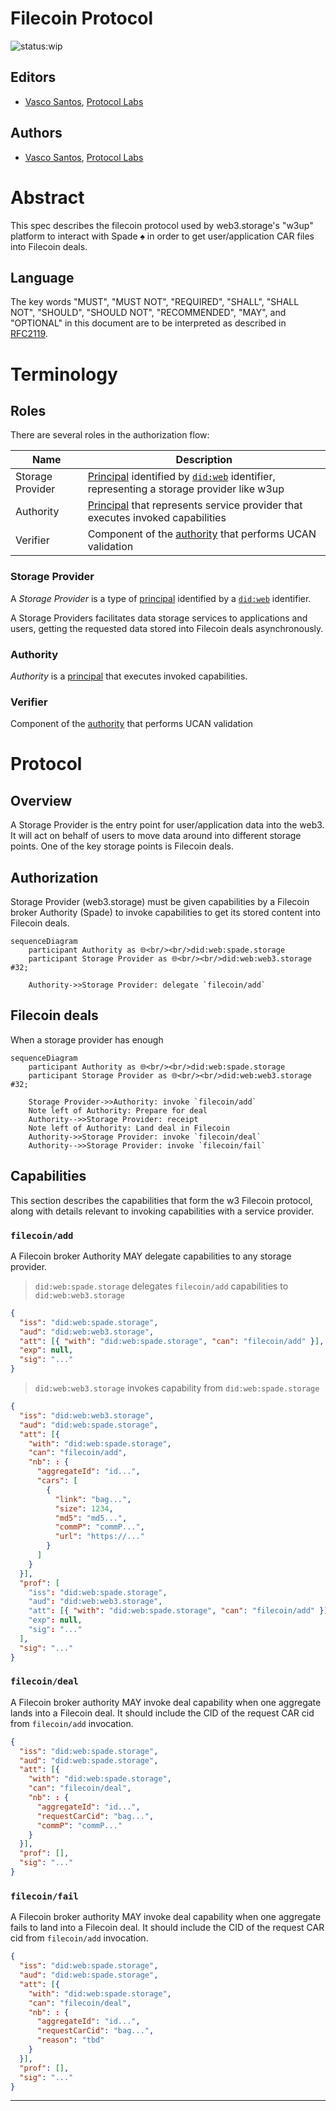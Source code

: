 # Filecoin Protocol

![status:wip](https://img.shields.io/badge/status-wip-orange.svg?style=flat-square)

## Editors

- [Vasco Santos], [Protocol Labs]

## Authors

- [Vasco Santos], [Protocol Labs]

# Abstract

This spec describes the filecoin protocol used by web3.storage's "w3up" platform to interact with Spade ♠️ in order to get user/application CAR files into Filecoin deals.

## Language

The key words "MUST", "MUST NOT", "REQUIRED", "SHALL", "SHALL NOT", "SHOULD", "SHOULD NOT", "RECOMMENDED", "MAY", and "OPTIONAL" in this document are to be interpreted as described in [RFC2119](https://datatracker.ietf.org/doc/html/rfc2119).

# Terminology

## Roles

There are several roles in the authorization flow:

| Name        | Description |
| ----------- | ----------- |
| Storage Provider | [Principal] identified by [`did:web`] identifier, representing a storage provider like w3up |
| Authority   | [Principal] that represents service provider that executes invoked capabilities |
| Verifier   | Component of the [authority] that performs UCAN validation |

### Storage Provider

A _Storage Provider_ is a type of [principal] identified by a [`did:web`] identifier.

A Storage Providers facilitates data storage services to applications and users, getting the requested data stored into Filecoin deals asynchronously.

### Authority

_Authority_ is a [principal] that executes invoked capabilities.

### Verifier

Component of the [authority] that performs UCAN validation

# Protocol

## Overview

A Storage Provider is the entry point for user/application data into the web3. It will act on behalf of users to move data around into different storage points. One of the key storage points is Filecoin deals.

## Authorization

Storage Provider (web3.storage) must be given capabilities by a Filecoin broker Authority (Spade) to invoke capabilities to get its stored content into Filecoin deals.

```mermaid
sequenceDiagram
    participant Authority as 🌐<br/><br/>did:web:spade.storage
    participant Storage Provider as 🌐<br/><br/>did:web:web3.storage #32;

    Authority->>Storage Provider: delegate `filecoin/add`
```

## Filecoin deals

When a storage provider has enough 

```mermaid
sequenceDiagram
    participant Authority as 🌐<br/><br/>did:web:spade.storage
    participant Storage Provider as 🌐<br/><br/>did:web:web3.storage #32;

    Storage Provider->>Authority: invoke `filecoin/add`
    Note left of Authority: Prepare for deal
    Authority-->>Storage Provider: receipt
    Note left of Authority: Land deal in Filecoin
    Authority->>Storage Provider: invoke `filecoin/deal`
    Authority-->>Storage Provider: invoke `filecoin/fail`
```

## Capabilities

This section describes the capabilities that form the w3 Filecoin protocol, along with details relevant to invoking capabilities with a service provider.

### `filecoin/add`

A Filecoin broker Authority MAY delegate capabilities to any storage provider.

> `did:web:spade.storage` delegates `filecoin/add` capabilities to `did:web:web3.storage`

```json
{
  "iss": "did:web:spade.storage",
  "aud": "did:web:web3.storage",
  "att": [{ "with": "did:web:spade.storage", "can": "filecoin/add" }],
  "exp": null,
  "sig": "..."
}
```

> `did:web:web3.storage` invokes capability from `did:web:spade.storage`

```json
{
  "iss": "did:web:web3.storage",
  "aud": "did:web:spade.storage",
  "att": [{
    "with": "did:web:spade.storage",
    "can": "filecoin/add",
    "nb": : {
      "aggregateId": "id...",
      "cars": [
        {
          "link": "bag...",
          "size": 1234,
          "md5": "md5...",
          "commP": "commP...",
          "url": "https://..."
        }
      ]
    }
  }],
  "prof": [
    "iss": "did:web:spade.storage",
    "aud": "did:web:web3.storage",
    "att": [{ "with": "did:web:spade.storage", "can": "filecoin/add" }],
    "exp": null,
    "sig": "..."
  ],
  "sig": "..."
}
```

### `filecoin/deal`

A Filecoin broker authority MAY invoke deal capability when one aggregate lands into a Filecoin deal. It should include the CID of the request CAR cid from `filecoin/add` invocation.

```json
{
  "iss": "did:web:spade.storage",
  "aud": "did:web:spade.storage",
  "att": [{
    "with": "did:web:spade.storage",
    "can": "filecoin/deal",
    "nb": : {
      "aggregateId": "id...",
      "requestCarCid": "bag...",
      "commP": "commP..."
    }
  }],
  "prof": [],
  "sig": "..."
}
```

### `filecoin/fail`

A Filecoin broker authority MAY invoke deal capability when one aggregate fails to land into a Filecoin deal. It should include the CID of the request CAR cid from `filecoin/add` invocation.

```json
{
  "iss": "did:web:spade.storage",
  "aud": "did:web:spade.storage",
  "att": [{
    "with": "did:web:spade.storage",
    "can": "filecoin/deal",
    "nb": : {
      "aggregateId": "id...",
      "requestCarCid": "bag...",
      "reason": "tbd"
    }
  }],
  "prof": [],
  "sig": "..."
}
```

---

[`did:web`]: https://w3c-ccg.github.io/did-method-web/
[ucan]: https://github.com/ucan-wg/spec/
[principal]: https://github.com/ucan-wg/spec/#321-principals
[authority]:#authority

[Protocol Labs]:https://protocol.ai/
[Vasco Santos]:https://github.com/vasco-santos
